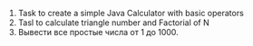 1. Task to create a simple Java Calculator with basic operators
2. Tasl to calculate triangle number and Factorial of N
3. Вывести все простые числа от 1 до 1000.
